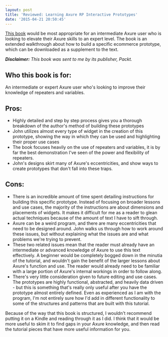 ```yaml
---
layout: post
title: 'Reviewed: Learning Axure RP Interactive Prototypes'
date: '2015-04-21 20:50:45'
---
```


[This book](https://www.packtpub.com/web-development/learning-axure-rp-interactive-prototypes) would be most appropriate for an intermediate Axure user who is looking to elevate their Axure skills to an expert level. The book is an extended walkthrough about how to build a specific ecommerce prototype, which can be downloaded as a supplement to the text.

***Disclaimer:** This book was sent to me by its publisher, Packt.*

## Who this book is for:
An intermediate or expert Axure user who's looking to improve their knowledge of repeaters and variables.

## Pros:

* Highly detailed and step by step process gives you a thorough breakdown of the author's method of building these prototypes
* John utilizes almost every type of widget in the creation of this prototype, showing the way in which they can be used and highlighting their proper use cases
* The book focuses heavily on the use of repeaters and variables, it is by far the best demonstration I've seen of the power and flexibility of repeaters.
* John's designs skirt many of Axure's eccentricities, and show ways to create prototypes that don't fall into these traps.

## Cons:

* There is an incredible amount of time spent detailing instructions for building this specific prototype. Instead of focusing on broader lessons and use cases, the majority of the instructions are about dimensions and placements of widgets. It makes it difficult for me as a reader to glean actual techniques because of the amount of text I have to sift through.
* Axure can be a weird program, and there are many eccentricities that need to be designed around. John walks us through how to work around these issues, but without explaining what the issues are and what problems we're trying to prevent.
* These two related issues mean that the reader must already have an intermediate or advanced knowledge of Axure to use this text effectively. A beginner would be completely bogged down in the minutia of the tutorial, and wouldn't gain the benefit of the larger lessons about Axure's function and use. The reader would already need to be familiar with a large portion of Axure's internal workings in order to follow along.
* There's very little consideration given to future editing and use cases. The prototypes are highly functional, abstracted, and heavily data driven - but this is something that's really only useful after you have the prototype almost entirely defined. Even as experienced as I am with the program, I'm not entirely sure how I'd add in different functionality to some of the structures and patterns that are built with this tutorial.

Because of the way that this book is structured, I wouldn't recommend putting it on a Kindle and reading through it as I did. I think that it would be more useful to skim it to find gaps in your Axure knowledge, and then read the tutorial pieces that have more useful information for you.
